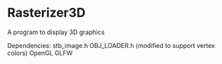 # Rasterizer3D
A program to display 3D graphics

Dependencies:
  stb_image.h
  OBJ_LOADER.h (modified to support vertex colors)
  OpenGL
  GLFW
